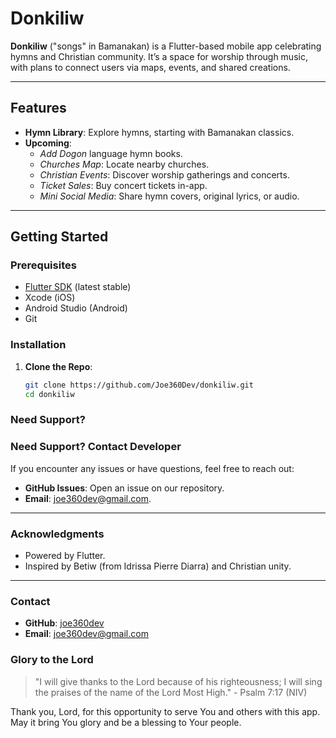 # Donkiliw

**Donkiliw** ("songs" in Bamanakan) is a Flutter-based mobile app celebrating hymns and Christian community. It’s a space for worship through music, with plans to connect users via maps, events, and shared creations.

---

## Features

- **Hymn Library**: Explore hymns, starting with Bamanakan classics.
- **Upcoming**:
  - *Add Dogon* language hymn books.
  - *Churches Map*: Locate nearby churches.
  - *Christian Events*: Discover worship gatherings and concerts.
  - *Ticket Sales*: Buy concert tickets in-app.
  - *Mini Social Media*: Share hymn covers, original lyrics, or audio.

---

## Getting Started

### Prerequisites
- [Flutter SDK](https://flutter.dev/docs/get-started/install) (latest stable)
- Xcode (iOS)
- Android Studio (Android)
- Git

### Installation
1. **Clone the Repo**:
   ```bash
   git clone https://github.com/Joe360Dev/donkiliw.git
   cd donkiliw

### Need Support?

### Need Support? Contact Developer
If you encounter any issues or have questions, feel free to reach out:

- **GitHub Issues**: Open an issue on our repository.
- **Email**: [joe360dev@gmail.com](joe360dev@gmail.com).

---

### Acknowledgments

- Powered by Flutter.
- Inspired by Betiw (from Idrissa Pierre Diarra) and Christian unity.

---

### Contact

- **GitHub**: [joe360dev](https://github.com/joe360dev)
- **Email**: [joe360dev@gmail.com](joe360dev@gmail.com)

### Glory to the Lord

> "I will give thanks to the Lord because of his righteousness; I will sing the praises of the name of the Lord Most High." - Psalm 7:17 (NIV)

Thank you, Lord, for this opportunity to serve You and others with this app. May it bring You glory and be a blessing to Your people.
